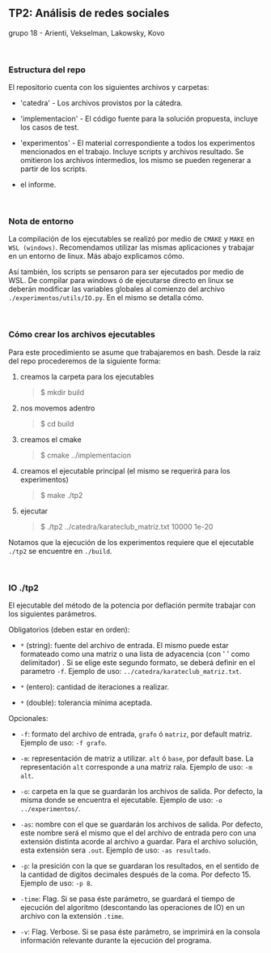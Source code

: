 ## TP2: Análisis de redes sociales	

grupo 18 - Arienti, Vekselman, Lakowsky, Kovo


<br>

### Estructura del repo

El repositorio cuenta con los siguientes archivos y carpetas:

- 'catedra' - Los archivos provistos por la cátedra.

- 'implementacion' - El código fuente para la solución propuesta, incluye los casos de test.

- 'experimentos' - El material correspondiente a todos los experimentos mencionados en el trabajo. Incluye scripts y archivos resultado. Se omitieron los archivos intermedios, los mismo se pueden regenerar a partir de los scripts.

- el informe.



<br>

### Nota de entorno

La compilación de los ejecutables se realizó por medio de `CMAKE` y `MAKE` en `WSL (windows)`. Recomendamos utilizar las mismas aplicaciones y trabajar en un entorno de linux. Más abajo explicamos cómo. 

Así también, los scripts se pensaron para ser ejecutados por medio de WSL. De compilar para windows ó de ejecutarse directo en linux se deberán modificar las variables globales al comienzo del archivo `./experimentos/utils/IO.py`. En el mismo se detalla cómo. 



<br>

### Cómo crear los archivos ejecutables

Para este procedimiento se asume que trabajaremos en bash. Desde la raiz del repo procederemos de la siguiente forma:

1. creamos la carpeta para los ejecutables
    > $ mkdir build
    
2. nos movemos adentro
    > $ cd build

3. creamos el cmake
    > $ cmake ../implementacion

4. creamos el ejecutable principal (el mismo se requerirá para los experimentos)
    > $ make ./tp2 

5. ejecutar

    > $ ./tp2 ../catedra/karateclub_matriz.txt 10000 1e-20

Notamos que la ejecución de los experimentos requiere que el ejecutable `./tp2` se encuentre en `./build`.


<br>

### IO ./tp2

El ejecutable del método de la potencia por deflación permite trabajar con los siguientes parámetros.


Obligatorios (deben estar en orden):

- `*` (string): fuente del archivo de entrada. El mismo puede estar formateado como una matriz o una lista de adyacencia (con ' ' como delimitador) . Si se elige este segundo formato, se deberá definir en el parametro `-f`. Ejemplo de uso: `../catedra/karateclub_matriz.txt`.

- `*` (entero): cantidad de iteraciones a realizar.

- `*` (double): tolerancia mínima aceptada.


Opcionales:

- `-f`: formato del archivo de entrada, `grafo` ó  `matriz`, por default matriz. Ejemplo de uso: `-f grafo`. 

- `-m`: representación de matriz a utilizar. `alt` ó  `base`, por default base. La representación `alt` corresponde a una matriz rala. Ejemplo de uso: `-m alt`. 

- `-o`: carpeta en la que se guardarán los archivos de salida. Por defecto, la misma donde se encuentra el ejecutable. Ejemplo de uso: `-o ../experimentos/`.

- `-as`: nombre con el que se guardarán los archivos de salida. Por defecto, este nombre será el mismo que el del archivo de entrada pero con una extensión distinta acorde al archivo a guardar. Para el archivo solución, esta extensión sera `.out`. Ejemplo de uso: `-as resultado`. 

- `-p`: la presición con la que se guardaran los resultados, en el sentido de la cantidad de digitos decimales después de la coma. Por defecto 15. Ejemplo de uso: `-p 8`.

- `-time`: Flag. Si se pasa éste parámetro, se guardará el tiempo de ejecución del algoritmo (descontando las operaciones de IO) en un archivo con la extensión `.time`.

- `-v`: Flag. Verbose. Si se pasa éste parámetro, se imprimirá en la consola información relevante durante la ejecución del programa.
